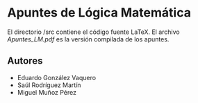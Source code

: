 # Apuntes de Lógica Matemática
El directorio /src contiene el código fuente LaTeX. El archivo <i>Apuntes_LM.pdf</i> es la versión compilada de los apuntes.

## Autores
- Eduardo González Vaquero
- Saúl Rodríguez Martín
- Miguel Muñoz Pérez